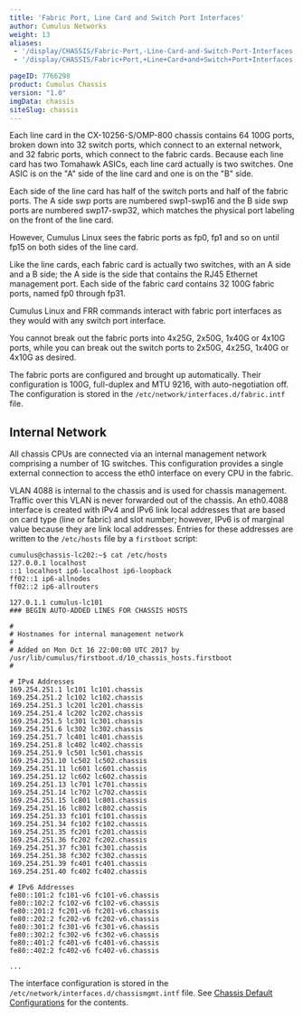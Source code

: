 ```yaml
---
title: 'Fabric Port, Line Card and Switch Port Interfaces'
author: Cumulus Networks
weight: 13
aliases:
 - '/display/CHASSIS/Fabric-Port,-Line-Card-and-Switch-Port-Interfaces'
 - '/display/CHASSIS/Fabric+Port,+Line+Card+and+Switch+Port+Interfaces'

pageID: 7766298
product: Cumulus Chassis
version: "1.0"
imgData: chassis
siteSlug: chassis
---
```

Each line card in the CX-10256-S/OMP-800 chassis contains 64 100G ports,
broken down into 32 switch ports, which connect to an external network,
and 32 fabric ports, which connect to the fabric cards. Because each
line card has two Tomahawk ASICs, each line card actually is two
switches. One ASIC is on the "A" side of the line card and one is on the
"B" side.

Each side of the line card has half of the switch ports and half of the
fabric ports. The A side swp ports are numbered swp1-swp16 and the B
side swp ports are numbered swp17-swp32, which matches the physical port
labeling on the front of the line card.

However, Cumulus Linux sees the fabric ports as fp0, fp1 and so on until
fp15 on both sides of the line card.

Like the line cards, each fabric card is actually two switches, with an
A side and a B side; the A side is the side that contains the RJ45
Ethernet management port. Each side of the fabric card contains 32 100G
fabric ports, named fp0 through fp31.

Cumulus Linux and FRR commands interact with fabric port interfaces as
they would with any switch port interface.

You cannot break out the fabric ports into 4x25G, 2x50G, 1x40G or 4x10G
ports, while you can break out the switch ports to 2x50G, 4x25G, 1x40G
or 4x10G as desired.

The fabric ports are configured and brought up automatically. Their
configuration is 100G, full-duplex and MTU 9216, with auto-negotiation
off. The configuration is stored in the
`/etc/network/interfaces.d/fabric.intf` file.

## Internal Network

All chassis CPUs are connected via an internal management network
comprising a number of 1G switches. This configuration provides a single
external connection to access the eth0 interface on every CPU in the
fabric.

VLAN 4088 is internal to the chassis and is used for chassis management.
Traffic over this VLAN is never forwarded out of the chassis. An
eth0.4088 interface is created with IPv4 and IPv6 link local addresses
that are based on card type (line or fabric) and slot number; however,
IPv6 is of marginal value because they are link local addresses. Entries
for these addresses are written to the `/etc/hosts` file by a
`firstboot` script:

    cumulus@chassis-lc202:~$ cat /etc/hosts
    127.0.0.1 localhost
    ::1 localhost ip6-localhost ip6-loopback
    ff02::1 ip6-allnodes
    ff02::2 ip6-allrouters
     
    127.0.1.1 cumulus-lc101
    ### BEGIN AUTO-ADDED LINES FOR CHASSIS HOSTS
     
    #
    # Hostnames for internal management network
    #
    # Added on Mon Oct 16 22:00:00 UTC 2017 by /usr/lib/cumulus/firstboot.d/10_chassis_hosts.firstboot
    #
     
    # IPv4 Addresses
    169.254.251.1 lc101 lc101.chassis
    169.254.251.2 lc102 lc102.chassis
    169.254.251.3 lc201 lc201.chassis
    169.254.251.4 lc202 lc202.chassis
    169.254.251.5 lc301 lc301.chassis
    169.254.251.6 lc302 lc302.chassis
    169.254.251.7 lc401 lc401.chassis
    169.254.251.8 lc402 lc402.chassis
    169.254.251.9 lc501 lc501.chassis
    169.254.251.10 lc502 lc502.chassis
    169.254.251.11 lc601 lc601.chassis
    169.254.251.12 lc602 lc602.chassis
    169.254.251.13 lc701 lc701.chassis
    169.254.251.14 lc702 lc702.chassis
    169.254.251.15 lc801 lc801.chassis
    169.254.251.16 lc802 lc802.chassis
    169.254.251.33 fc101 fc101.chassis
    169.254.251.34 fc102 fc102.chassis
    169.254.251.35 fc201 fc201.chassis
    169.254.251.36 fc202 fc202.chassis
    169.254.251.37 fc301 fc301.chassis
    169.254.251.38 fc302 fc302.chassis
    169.254.251.39 fc401 fc401.chassis
    169.254.251.40 fc402 fc402.chassis
     
    # IPv6 Addresses
    fe80::101:2 fc101-v6 fc101-v6.chassis
    fe80::102:2 fc102-v6 fc102-v6.chassis
    fe80::201:2 fc201-v6 fc201-v6.chassis
    fe80::202:2 fc202-v6 fc202-v6.chassis
    fe80::301:2 fc301-v6 fc301-v6.chassis
    fe80::302:2 fc302-v6 fc302-v6.chassis
    fe80::401:2 fc401-v6 fc401-v6.chassis
    fe80::402:2 fc402-v6 fc402-v6.chassis
     
    ...

The interface configuration is stored in the
`/etc/network/interfaces.d/chassismgmt.intf` file. See 
[Chassis Default Configurations](../Chassis-Default-Configurations/) 
for the contents.
